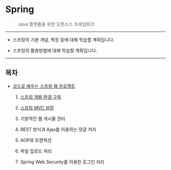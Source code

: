 # Spring
> Java 플랫폼을 위한 오픈소스 프레임워크

---

* 스프링의 기본 개념, 특징 등에 대해 학습할 계획입니다.

* 스프링의 활용방법에 대해 학습할 계획입니다.

---

## 목차

* [코드로 배우는 스프링 웹 프로젝트](/Spring/코드로%20배우는%20스프링%20웹%20프로젝트)
    
    1. [스프링 개발 환경 구축](/Spring/코드로%20배우는%20스프링%20웹%20프로젝트/1.%20스프링_개발_환경_구축.md)

    2. [스프링 MVC 설정](/Spring/코드로%20배우는%20스프링%20웹%20프로젝트/2.%20스프링_MVC_설정.md)

    3. 기본적인 웹 게시물 관리

    4. REST 방식과 Ajax를 이용하는 댓글 처리

    5. AOP와 트랜잭션

    6. 파일 업로드 처리

    7. Spring Web Security를 이용한 로그인 처리